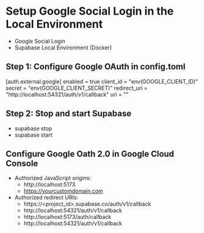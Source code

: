 # Setup Google Social Login in the Local Environment

- Google Social Login
- Supabase Local Environment (Docker)

## Step 1: Configure Google OAuth in config.toml

[auth.external.google]
enabled = true
client_id = "env(GOOGLE_CLIENT_ID)"
secret = "env(GOOGLE_CLIENT_SECRET)"
redirect_uri = "http://localhost:54321/auth/v1/callback"
url = ""

## Step 2: Stop and start Supabase

- supabase stop
- supabase start

## Configure Google Oath 2.0 in Google Cloud Console

- Authorized JavaScript origins:
  - http://localhost:5173
  - https://yourcustomdomain.com
- Authorized redirect URIs:
  - https://<project_id>.supabase.co/auth/v1/callback
  - http://localhost:54321/auth/v1/callback
  - http://localhost:5173/auth/callback
  - http://localhost:54321/auth/v1/callback

